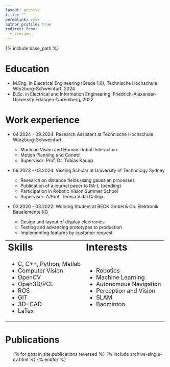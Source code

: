 ```yaml
---
layout: archive
title: ""
permalink: /cv/
author_profile: true
redirect_from:
  - /resume
---
```


{% include base_path %}

Education
======
* M.Eng. in Electrical Engineering (Grade 1.0), Technische Hochschule Würzburg-Schweinfurt, 2024
* B.Sc. in Electrical and Information Engineering, Friedrich-Alexander-University Erlangen-Nuremberg, 2022

Work experience
======
* 04.2024 - 09.2024: Research Assistant at Technische Hochschule Würzburg-Schweinfurt
  * Machine Vision and Human-Robot-Interaction
  * Motion Planning and Control
  * Supervisor: Prof. Dr. Tobias Kaupp

* 09.2023 - 03.2024: Visiting Scholar at University of Technology Sydney
  * Research on distance fields using gaussian processes
  * Publication of a journal paper to RA-L (pending)
  * Participation in Robotic Vision Summer School
  * Supervisor: A/Prof. Teresa Vidal Calleja

* 03.2020 - 03.2022: Working Student at BECK GmbH & Co. Elektronik Bauelemente KG
  * Design and layout of display electronics
  * Testing and advancing prototypes to production
  * Implementing features by customer request

<table style="border-collapse: collapse; border: none;">
 <tr style="border:none">
    <td style="border:none;"><b style="font-size:30px">Skills</b></td>
    <td style="border:none;"><b style="font-size:30px">Interests</b></td>
 </tr>
 <tr style="border:none">
    <td style="border:none;font-size:18px">
        <ul>
          <li>C, C++, Python, Matlab</li>
          <li>Computer Vision</li>
          <li>OpenCV</li>
          <li>Open3D/PCL</li>
          <li>ROS</li>
          <li>GIT</li>
          <li>3D-CAD</li>
          <li>LaTex</li>
        </ul>
    </td>
    <td style="border:none;font-size:18px">
      <ul>
          <li>Robotics</li>
          <li>Machine Learning</li>
          <li>Autonomous Navigation</li>
          <li>Perception and Vision</li>
          <li>SLAM</li>
          <li>Badminton</li>
        </ul>
    </td>
 </tr>
</table>

Publications
======
  <ul>{% for post in site.publications reversed %}
    {% include archive-single-cv.html %}
  {% endfor %}</ul>
